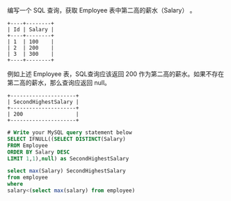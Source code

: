 编写一个 SQL 查询，获取 Employee 表中第二高的薪水（Salary） 。
```
+----+--------+
| Id | Salary |
+----+--------+
| 1  | 100    |
| 2  | 200    |
| 3  | 300    |
+----+--------+
```
例如上述 Employee 表，SQL查询应该返回 200 作为第二高的薪水。如果不存在第二高的薪水，那么查询应返回 null。
```
+---------------------+
| SecondHighestSalary |
+---------------------+
| 200                 |
+---------------------+
```



```SQL
# Write your MySQL query statement below
SELECT IFNULL((SELECT DISTINCT(Salary) 
FROM Employee
ORDER BY Salary DESC
LIMIT 1,1),null) as SecondHighestSalary

select max(Salary) SecondHighestSalary
from employee
where
salary<(select max(salary) from employee)
```

